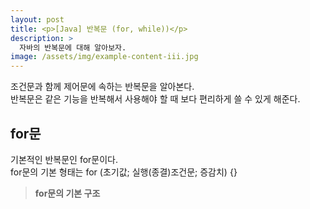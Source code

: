 ```yaml
---
layout: post
title: <p>[Java] 반복문 (for, while))</p>
description: >
  자바의 반복문에 대해 알아보자.
image: /assets/img/example-content-iii.jpg
---
```

 조건문과 함께 제어문에 속하는 반복문을 알아본다. <br>
 반복문은 같은 기능을 반복해서 사용해야 할 때 보다 편리하게 쓸 수 있게 해준다.


## for문
기본적인 반복문인 for문이다. <br>
for문의 기본 형태는 for (초기값; 실행(종결)조건문; 증감치) {}


>**for문의 기본 구조**
